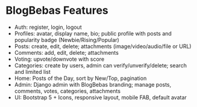 # BlogBebas Features

- Auth: register, login, logout
- Profiles: avatar, display name, bio; public profile with posts and popularity badge (Newbie/Rising/Popular)
- Posts: create, edit, delete; attachments (image/video/audio/file or URL)
- Comments: add, edit, delete; attachments
- Voting: upvote/downvote with score
- Categories: create by users, admin can verify/unverify/delete; search and limited list
- Home: Posts of the Day, sort by New/Top, pagination
- Admin: Django admin with BlogBebas branding; manage posts, comments, votes, categories, attachments
- UI: Bootstrap 5 + Icons, responsive layout, mobile FAB, default avatar
